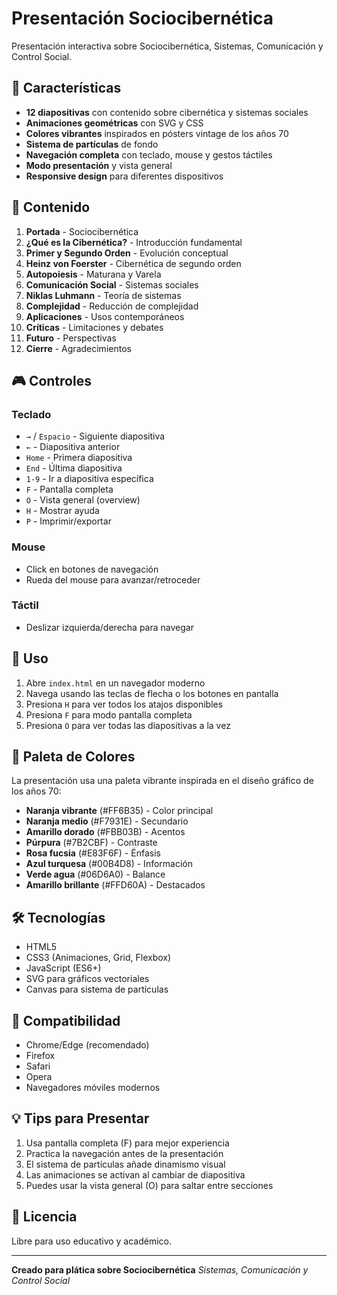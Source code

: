 # Presentación Sociocibernética

Presentación interactiva sobre Sociocibernética, Sistemas, Comunicación y Control Social.

## 🎨 Características

- **12 diapositivas** con contenido sobre cibernética y sistemas sociales
- **Animaciones geométricas** con SVG y CSS
- **Colores vibrantes** inspirados en pósters vintage de los años 70
- **Sistema de partículas** de fondo
- **Navegación completa** con teclado, mouse y gestos táctiles
- **Modo presentación** y vista general
- **Responsive design** para diferentes dispositivos

## 🎯 Contenido

1. **Portada** - Sociocibernética
2. **¿Qué es la Cibernética?** - Introducción fundamental
3. **Primer y Segundo Orden** - Evolución conceptual
4. **Heinz von Foerster** - Cibernética de segundo orden
5. **Autopoiesis** - Maturana y Varela
6. **Comunicación Social** - Sistemas sociales
7. **Niklas Luhmann** - Teoría de sistemas
8. **Complejidad** - Reducción de complejidad
9. **Aplicaciones** - Usos contemporáneos
10. **Críticas** - Limitaciones y debates
11. **Futuro** - Perspectivas
12. **Cierre** - Agradecimientos

## 🎮 Controles

### Teclado
- `→` / `Espacio` - Siguiente diapositiva
- `←` - Diapositiva anterior
- `Home` - Primera diapositiva
- `End` - Última diapositiva
- `1-9` - Ir a diapositiva específica
- `F` - Pantalla completa
- `O` - Vista general (overview)
- `H` - Mostrar ayuda
- `P` - Imprimir/exportar

### Mouse
- Click en botones de navegación
- Rueda del mouse para avanzar/retroceder

### Táctil
- Deslizar izquierda/derecha para navegar

## 🚀 Uso

1. Abre `index.html` en un navegador moderno
2. Navega usando las teclas de flecha o los botones en pantalla
3. Presiona `H` para ver todos los atajos disponibles
4. Presiona `F` para modo pantalla completa
5. Presiona `O` para ver todas las diapositivas a la vez

## 🎨 Paleta de Colores

La presentación usa una paleta vibrante inspirada en el diseño gráfico de los años 70:

- **Naranja vibrante** (#FF6B35) - Color principal
- **Naranja medio** (#F7931E) - Secundario
- **Amarillo dorado** (#FBB03B) - Acentos
- **Púrpura** (#7B2CBF) - Contraste
- **Rosa fucsia** (#E83F6F) - Énfasis
- **Azul turquesa** (#00B4D8) - Información
- **Verde agua** (#06D6A0) - Balance
- **Amarillo brillante** (#FFD60A) - Destacados

## 🛠️ Tecnologías

- HTML5
- CSS3 (Animaciones, Grid, Flexbox)
- JavaScript (ES6+)
- SVG para gráficos vectoriales
- Canvas para sistema de partículas

## 📱 Compatibilidad

- Chrome/Edge (recomendado)
- Firefox
- Safari
- Opera
- Navegadores móviles modernos

## 💡 Tips para Presentar

1. Usa pantalla completa (F) para mejor experiencia
2. Practica la navegación antes de la presentación
3. El sistema de partículas añade dinamismo visual
4. Las animaciones se activan al cambiar de diapositiva
5. Puedes usar la vista general (O) para saltar entre secciones

## 📄 Licencia

Libre para uso educativo y académico.

---

**Creado para plática sobre Sociocibernética**
*Sistemas, Comunicación y Control Social*
